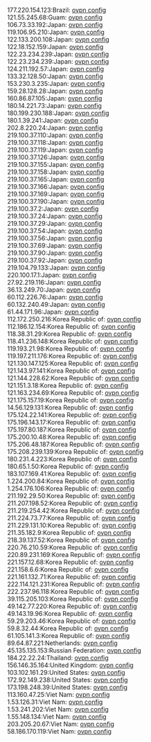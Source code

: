 177.220.154.123:Brazil: [ovpn config](vpn/177_220_154_123.ovpn)  
121.55.245.68:Guam: [ovpn config](vpn/121_55_245_68.ovpn)  
106.73.33.192:Japan: [ovpn config](vpn/106_73_33_192.ovpn)  
119.106.95.210:Japan: [ovpn config](vpn/119_106_95_210.ovpn)  
122.133.200.108:Japan: [ovpn config](vpn/122_133_200_108.ovpn)  
122.18.152.159:Japan: [ovpn config](vpn/122_18_152_159.ovpn)  
122.23.234.239:Japan: [ovpn config](vpn/122_23_234_239.ovpn)  
122.23.234.239:Japan: [ovpn config](vpn/122_23_234_239.ovpn)  
124.211.192.57:Japan: [ovpn config](vpn/124_211_192_57.ovpn)  
133.32.128.50:Japan: [ovpn config](vpn/133_32_128_50.ovpn)  
153.230.3.235:Japan: [ovpn config](vpn/153_230_3_235.ovpn)  
159.28.128.28:Japan: [ovpn config](vpn/159_28_128_28.ovpn)  
160.86.87.105:Japan: [ovpn config](vpn/160_86_87_105.ovpn)  
180.14.221.73:Japan: [ovpn config](vpn/180_14_221_73.ovpn)  
180.199.230.188:Japan: [ovpn config](vpn/180_199_230_188.ovpn)  
180.1.39.241:Japan: [ovpn config](vpn/180_1_39_241.ovpn)  
202.8.220.24:Japan: [ovpn config](vpn/202_8_220_24.ovpn)  
219.100.37.110:Japan: [ovpn config](vpn/219_100_37_110.ovpn)  
219.100.37.118:Japan: [ovpn config](vpn/219_100_37_118.ovpn)  
219.100.37.119:Japan: [ovpn config](vpn/219_100_37_119.ovpn)  
219.100.37.126:Japan: [ovpn config](vpn/219_100_37_126.ovpn)  
219.100.37.155:Japan: [ovpn config](vpn/219_100_37_155.ovpn)  
219.100.37.158:Japan: [ovpn config](vpn/219_100_37_158.ovpn)  
219.100.37.165:Japan: [ovpn config](vpn/219_100_37_165.ovpn)  
219.100.37.166:Japan: [ovpn config](vpn/219_100_37_166.ovpn)  
219.100.37.169:Japan: [ovpn config](vpn/219_100_37_169.ovpn)  
219.100.37.190:Japan: [ovpn config](vpn/219_100_37_190.ovpn)  
219.100.37.2:Japan: [ovpn config](vpn/219_100_37_2.ovpn)  
219.100.37.24:Japan: [ovpn config](vpn/219_100_37_24.ovpn)  
219.100.37.29:Japan: [ovpn config](vpn/219_100_37_29.ovpn)  
219.100.37.54:Japan: [ovpn config](vpn/219_100_37_54.ovpn)  
219.100.37.56:Japan: [ovpn config](vpn/219_100_37_56.ovpn)  
219.100.37.69:Japan: [ovpn config](vpn/219_100_37_69.ovpn)  
219.100.37.90:Japan: [ovpn config](vpn/219_100_37_90.ovpn)  
219.100.37.92:Japan: [ovpn config](vpn/219_100_37_92.ovpn)  
219.104.79.133:Japan: [ovpn config](vpn/219_104_79_133.ovpn)  
220.100.17.1:Japan: [ovpn config](vpn/220_100_17_1.ovpn)  
27.92.219.116:Japan: [ovpn config](vpn/27_92_219_116.ovpn)  
36.13.249.70:Japan: [ovpn config](vpn/36_13_249_70.ovpn)  
60.112.226.76:Japan: [ovpn config](vpn/60_112_226_76.ovpn)  
60.132.240.49:Japan: [ovpn config](vpn/60_132_240_49.ovpn)  
61.44.171.96:Japan: [ovpn config](vpn/61_44_171_96.ovpn)  
112.172.250.216:Korea Republic of: [ovpn config](vpn/112_172_250_216.ovpn)  
112.186.12.154:Korea Republic of: [ovpn config](vpn/112_186_12_154.ovpn)  
118.38.31.29:Korea Republic of: [ovpn config](vpn/118_38_31_29.ovpn)  
118.41.236.148:Korea Republic of: [ovpn config](vpn/118_41_236_148.ovpn)  
119.193.21.98:Korea Republic of: [ovpn config](vpn/119_193_21_98.ovpn)  
119.197.211.176:Korea Republic of: [ovpn config](vpn/119_197_211_176.ovpn)  
121.130.147.125:Korea Republic of: [ovpn config](vpn/121_130_147_125.ovpn)  
121.143.97.141:Korea Republic of: [ovpn config](vpn/121_143_97_141.ovpn)  
121.144.228.62:Korea Republic of: [ovpn config](vpn/121_144_228_62.ovpn)  
121.151.3.18:Korea Republic of: [ovpn config](vpn/121_151_3_18.ovpn)  
121.163.234.69:Korea Republic of: [ovpn config](vpn/121_163_234_69.ovpn)  
121.175.157.19:Korea Republic of: [ovpn config](vpn/121_175_157_19.ovpn)  
14.56.129.131:Korea Republic of: [ovpn config](vpn/14_56_129_131.ovpn)  
175.124.22.141:Korea Republic of: [ovpn config](vpn/175_124_22_141.ovpn)  
175.196.143.17:Korea Republic of: [ovpn config](vpn/175_196_143_17.ovpn)  
175.197.80.187:Korea Republic of: [ovpn config](vpn/175_197_80_187.ovpn)  
175.200.10.48:Korea Republic of: [ovpn config](vpn/175_200_10_48.ovpn)  
175.206.48.187:Korea Republic of: [ovpn config](vpn/175_206_48_187.ovpn)  
175.208.239.139:Korea Republic of: [ovpn config](vpn/175_208_239_139.ovpn)  
180.231.4.223:Korea Republic of: [ovpn config](vpn/180_231_4_223.ovpn)  
180.65.1.50:Korea Republic of: [ovpn config](vpn/180_65_1_50.ovpn)  
183.107.169.41:Korea Republic of: [ovpn config](vpn/183_107_169_41.ovpn)  
1.224.200.84:Korea Republic of: [ovpn config](vpn/1_224_200_84.ovpn)  
1.254.176.106:Korea Republic of: [ovpn config](vpn/1_254_176_106.ovpn)  
211.192.29.50:Korea Republic of: [ovpn config](vpn/211_192_29_50.ovpn)  
211.207.198.52:Korea Republic of: [ovpn config](vpn/211_207_198_52.ovpn)  
211.219.254.42:Korea Republic of: [ovpn config](vpn/211_219_254_42.ovpn)  
211.224.73.77:Korea Republic of: [ovpn config](vpn/211_224_73_77.ovpn)  
211.229.131.10:Korea Republic of: [ovpn config](vpn/211_229_131_10.ovpn)  
211.35.182.9:Korea Republic of: [ovpn config](vpn/211_35_182_9.ovpn)  
218.39.137.52:Korea Republic of: [ovpn config](vpn/218_39_137_52.ovpn)  
220.76.210.59:Korea Republic of: [ovpn config](vpn/220_76_210_59.ovpn)  
220.89.231.169:Korea Republic of: [ovpn config](vpn/220_89_231_169.ovpn)  
221.157.12.68:Korea Republic of: [ovpn config](vpn/221_157_12_68.ovpn)  
221.158.6.6:Korea Republic of: [ovpn config](vpn/221_158_6_6.ovpn)  
221.161.132.71:Korea Republic of: [ovpn config](vpn/221_161_132_71.ovpn)  
222.114.121.231:Korea Republic of: [ovpn config](vpn/222_114_121_231.ovpn)  
222.237.96.118:Korea Republic of: [ovpn config](vpn/222_237_96_118.ovpn)  
39.115.205.103:Korea Republic of: [ovpn config](vpn/39_115_205_103.ovpn)  
49.142.77.220:Korea Republic of: [ovpn config](vpn/49_142_77_220.ovpn)  
49.143.19.96:Korea Republic of: [ovpn config](vpn/49_143_19_96.ovpn)  
59.29.203.46:Korea Republic of: [ovpn config](vpn/59_29_203_46.ovpn)  
59.8.32.44:Korea Republic of: [ovpn config](vpn/59_8_32_44.ovpn)  
61.105.141.3:Korea Republic of: [ovpn config](vpn/61_105_141_3.ovpn)  
89.64.87.221:Netherlands: [ovpn config](vpn/89_64_87_221.ovpn)  
45.135.135.153:Russian Federation: [ovpn config](vpn/45_135_135_153.ovpn)  
184.22.22.24:Thailand: [ovpn config](vpn/184_22_22_24.ovpn)  
156.146.35.164:United Kingdom: [ovpn config](vpn/156_146_35_164.ovpn)  
103.102.161.29:United States: [ovpn config](vpn/103_102_161_29.ovpn)  
172.92.149.238:United States: [ovpn config](vpn/172_92_149_238.ovpn)  
173.198.248.39:United States: [ovpn config](vpn/173_198_248_39.ovpn)  
113.160.47.25:Viet Nam: [ovpn config](vpn/113_160_47_25.ovpn)  
1.53.126.31:Viet Nam: [ovpn config](vpn/1_53_126_31.ovpn)  
1.53.241.202:Viet Nam: [ovpn config](vpn/1_53_241_202.ovpn)  
1.55.148.134:Viet Nam: [ovpn config](vpn/1_55_148_134.ovpn)  
203.205.20.67:Viet Nam: [ovpn config](vpn/203_205_20_67.ovpn)  
58.186.170.119:Viet Nam: [ovpn config](vpn/58_186_170_119.ovpn)  
